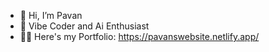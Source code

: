 - 👋 Hi, I’m Pavan
- 👀 Vibe Coder and Ai Enthusiast
- 🐱‍👤  Here's my Portfolio: 
https://pavanswebsite.netlify.app/

   
<!---
Alphastormaniac/Alphastormaniac is a ✨ special ✨ repository because its `README.md` (this file) appears on your GitHub profile.
You can click the Preview link to take a look at your changes.
--->

